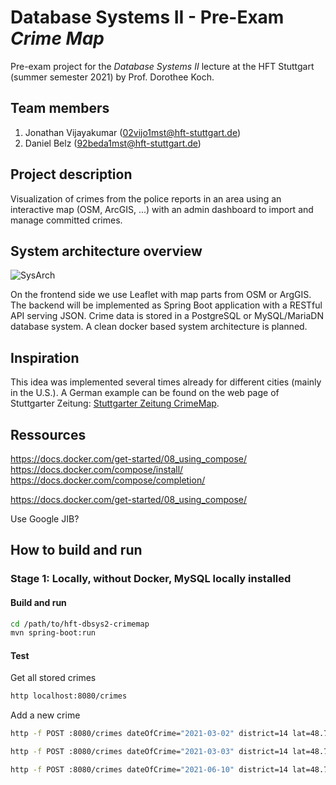 # Database Systems II - Pre-Exam _Crime Map_

Pre-exam project for the _Database Systems II_ lecture at the HFT Stuttgart (summer semester 2021) by Prof. Dorothee Koch.

## Team members

1. Jonathan Vijayakumar (02vijo1mst@hft-stuttgart.de)
2. Daniel Belz (92beda1mst@hft-stuttgart.de)

## Project description

Visualization of crimes from the police reports in an area using an interactive map (OSM, ArcGIS, ...) with an admin dashboard to import and manage committed crimes.

## System architecture overview

![SysArch](https://user-images.githubusercontent.com/56379426/115469804-944d6a80-a235-11eb-8e32-25ed8812ec1c.png)

On the frontend side we use Leaflet with map parts from OSM or ArgGIS. The backend will be implemented as Spring Boot application with a RESTful API serving JSON. Crime data is stored in a PostgreSQL or MySQL/MariaDN database system. A clean docker based system architecture is planned.

## Inspiration

This idea was implemented several times already for different cities (mainly in the U.S.).
A German example can be found on the web page of Stuttgarter Zeitung: [Stuttgarter Zeitung CrimeMap](https://www.stuttgarter-zeitung.de/crimemap).

## Ressources

https://docs.docker.com/get-started/08_using_compose/
https://docs.docker.com/compose/install/
https://docs.docker.com/compose/completion/

https://docs.docker.com/get-started/08_using_compose/

Use Google JIB?

## How to build and run

### Stage 1: Locally, without Docker, MySQL locally installed

#### Build and run

```sh
cd /path/to/hft-dbsys2-crimemap
mvn spring-boot:run
```

#### Test

Get all stored crimes
```sh
http localhost:8080/crimes
```

Add a new crime
```sh
http -f POST :8080/crimes dateOfCrime="2021-03-02" district=14 lat=48.7839723 lon=9.1686235 offense=1 description="Einbruch in Architekturbüro"

http -f POST :8080/crimes dateOfCrime="2021-03-03" district=14 lat=48.782791 lon=9.192681 offense=2 description="Party in der Villa eskaliert"

http -f POST :8080/crimes dateOfCrime="2021-06-10" district=14 lat=48.781971 lon=9.181539 offense=3 description="Brezelkörble umgeworfen"

```
